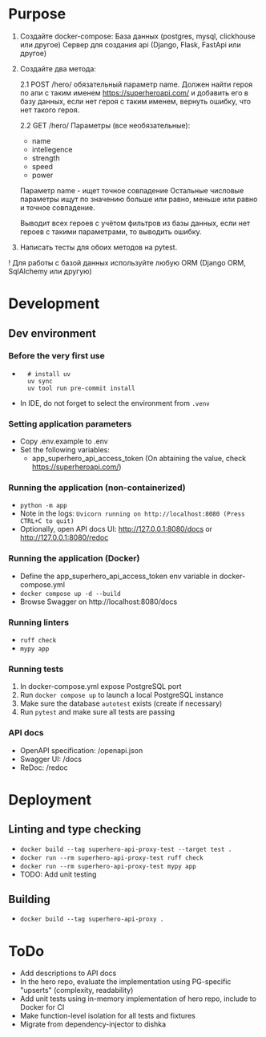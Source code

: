 # Purpose

1. Создайте docker-compose:
    База данных (postgres, mysql, clickhouse или другое)
    Сервер для создания api (Django, Flask, FastApi или другое)

2. Создайте два метода:

    2.1 POST /hero/ обязательный параметр name. Должен найти героя по апи с таким именем https://superheroapi.com/ и добавить его в базу данных, если нет героя с таким именем, вернуть ошибку, что нет такого героя.

    2.2 GET /hero/
    Параметры (все необязательные):
    - name
    - intellegence
    - strength
    - speed
    - power

    Параметр name - ищет точное совпадение
    Остальные числовые параметры ищут по значению больше или равно, меньше или равно и точное совпадение.

    Выводит всех героев с учётом фильтров из базы данных, если нет героев с такими параметрами, то выводить ошибку.

3. Написать тесты для обоих методов на pytest.

! Для работы с базой данных используйте любую ORM (Django ORM, SqlAlchemy или другую)

# Development

## Dev environment

### Before the very first use

* ```
    # install uv
    uv sync
    uv tool run pre-commit install
    ```
* In IDE, do not forget to select the environment from `.venv`

### Setting application parameters
* Copy .env.example to .env
* Set the following variables:
    * app_superhero_api_access_token (On abtaining the value, check https://superheroapi.com/)

### Running the application (non-containerized)
* `python -m app`
* Note in the logs: `Uvicorn running on http://localhost:8080 (Press CTRL+C to quit)`
* Optionally, open API docs UI: http://127.0.0.1:8080/docs or http://127.0.0.1:8080/redoc

### Running the application (Docker)
* Define the app_superhero_api_access_token env variable in docker-compose.yml
* `docker compose up -d --build`
* Browse Swagger on http://localhost:8080/docs

### Running linters
* `ruff check`
* `mypy app`

### Running tests
1. In docker-compose.yml expose PostgreSQL port
2.  Run `docker compose up` to launch a local PostgreSQL instance
3. Make sure the database `autotest` exists (create if necessary)
4. Run `pytest` and make sure all tests are passing

### API docs
* OpenAPI specification: /openapi.json
* Swagger UI: /docs
* ReDoc: /redoc

# Deployment

## Linting and type checking

* `docker build --tag superhero-api-proxy-test --target test .`
* `docker run --rm superhero-api-proxy-test ruff check`
* `docker run --rm superhero-api-proxy-test mypy app`
* TODO: Add unit testing

## Building

* `docker build --tag superhero-api-proxy .`

# ToDo

* Add descriptions to API docs
* In the hero repo, evaluate the implementation using PG-specific "upserts" (complexity, readability)
* Add unit tests using in-memory implementation of hero repo, include to Docker for CI
* Make function-level isolation for all tests and fixtures
* Migrate from dependency-injector to dishka
